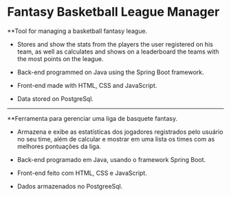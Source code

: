 # Fantasy Basketball League Manager

**Tool for managing a basketball fantasy league.

- Stores and show the stats from the players the user registered on his team, as well as calculates and shows on a leaderboard the teams with the most points on the league.

- Back-end programmed on Java using the Spring Boot framework.

- Front-end made with HTML, CSS and JavaScript.

- Data stored on PostgreSql.

<hr>

**Ferramenta para gerenciar uma liga de basquete fantasy.

- Armazena e exibe as estatísticas dos jogadores registrados pelo usuário no seu time, além de calcular e mostrar em uma lista os times com as melhores pontuações da liga.

- Back-end programado em Java, usando o framework Spring Boot.

- Front-end feito com HTML, CSS e JavaScript.

- Dados armazenados no PostgreeSql.
